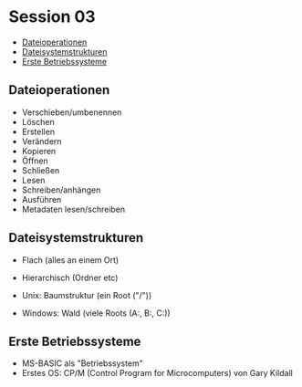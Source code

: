# Session 03

<!-- toc orderedList:0 depthFrom:2 depthTo:6 -->

* [Dateioperationen](#dateioperationen)
* [Dateisystemstrukturen](#dateisystemstrukturen)
* [Erste Betriebssysteme](#erste-betriebssysteme)

<!-- tocstop -->

## Dateioperationen
* Verschieben/umbenennen
* Löschen
* Erstellen
* Verändern
* Kopieren
* Öffnen
* Schließen
* Lesen
* Schreiben/anhängen
* Ausführen
* Metadaten lesen/schreiben

## Dateisystemstrukturen
* Flach (alles an einem Ort)
* Hierarchisch (Ordner etc)


* Unix: Baumstruktur (ein Root ("/"))
* Windows: Wald (viele Roots (A:, B:, C:))

## Erste Betriebssysteme
* MS-BASIC als "Betriebssystem"
* Erstes OS: CP/M (Control Program for Microcomputers) von Gary Kildall

